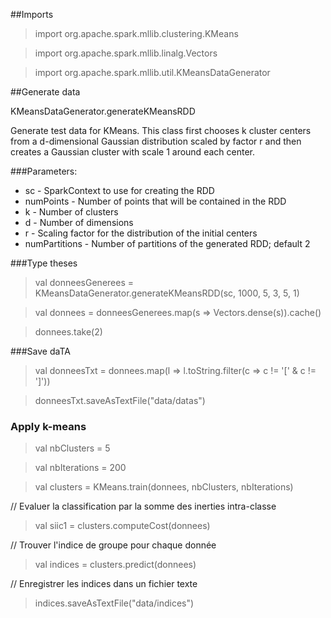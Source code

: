 ##Imports

>    import org.apache.spark.mllib.clustering.KMeans

>    import org.apache.spark.mllib.linalg.Vectors

>    import org.apache.spark.mllib.util.KMeansDataGenerator


##Generate data

KMeansDataGenerator.generateKMeansRDD

Generate test data for KMeans. This class first chooses k cluster centers from a d-dimensional Gaussian distribution scaled by factor r and then creates a Gaussian cluster with scale 1 around each center.

###Parameters:

* sc - SparkContext to use for creating the RDD
* numPoints - Number of points that will be contained in the RDD
* k - Number of clusters
* d - Number of dimensions
* r - Scaling factor for the distribution of the initial centers
* numPartitions - Number of partitions of the generated RDD; default 2

###Type theses

> val donneesGenerees = KMeansDataGenerator.generateKMeansRDD(sc, 1000, 5, 3, 5, 1)

> val donnees = donneesGenerees.map(s => Vectors.dense(s)).cache()

> donnees.take(2)

###Save daTA

> val donneesTxt = donnees.map(l => l.toString.filter(c => c != '[' & c != ']'))

> donneesTxt.saveAsTextFile("data/datas")

### Apply k-means


> val nbClusters = 5

> val nbIterations = 200

> val clusters = KMeans.train(donnees, nbClusters, nbIterations)

// Evaluer la classification par la somme des inerties intra-classe

> val siic1 = clusters.computeCost(donnees)

// Trouver l'indice de groupe pour chaque donnée

> val indices = clusters.predict(donnees)

// Enregistrer les indices dans un fichier texte

> indices.saveAsTextFile("data/indices")

